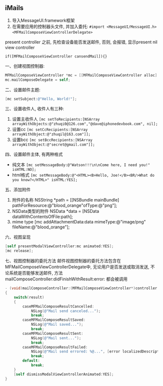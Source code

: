 ## iMails
1. 导入MessageUI.framework框架
2. 在需要应用的控制器头文件, 并加入委托:
`#import <MessageUI/MessageUI.h>`
`<MFMailComposeViewControllerDelegate>`

present controller 之前, 先检查设备能否发送邮件, 否则, 会报错, 显示present nil view controller

	if([MFMailComposeViewController cansendMail]){}

一、创建视图控制器:

```objectivec
MFMailComposeViewController *mc = [[MFMailComposeViewController alloc] init];
mc.mailComposeDelegate = self;
```
   
二、设置邮件主题:

```objectivec
[mc setSubject:@"Hello, World!"];
```
   
三、设置收件人, 收件人有三种:

1. 设置主收件人
`[mc setToRecipients:[NSArray arrayWithObjects:@"zhuqi0@126.com","@dave@iphonedevbook.com", nil];`
2. 设置cc
`[mc setCcRecipients:[NSArray arrayWithObject:@"zhuqil@163.com"]];`
3. 设置bcc
`[mc setBccRecipients:[NSArray arrayWithObject:@"secret@gmail.com"]];`
 
四、设置邮件主体, 有两种格式

* 纯文本
`[mc setMessageBody:@"Watson!!!\n\nCome here, I need you!" isHTML:NO];`
* html格式
`[mc setMessageBody:@"<HTML><B>Hello, Joe!</B><BR/>What do you know?</HTML>" isHTML:YES];`
 
五、添加附件

1. 附件的名称
NSString *path = [[NSBundle mainBundle] pathForResource:@"blood_orange"ofType:@"png"];
2. NSData类型的附件
NSData *data = [NSData dataWithContentsOfFile:path]; 
3. mime type
[mc addAttachmentData:data mimeType:@"image/png" fileName:@"blood_orange"];
 
六、视图呈现

```objectivec
[self presentModalViewController:mc animated:YES];
[mc release];
```
 
七、视图控制器的委托方法
邮件视图控制器的委托方法包含在MFMailComposeViewControllerDelegate中, 无论用户是否发送或取消发送, 不论系统是否能够发送邮件, 方法 mailComposeController:didFinishWithResult:error: 都会被调用

```objectivec
- (void)mailComposeController:(MFMailComposeViewController*)controller didFinishWithResult:(MFMailComposeResult)result error:(NSError*)error
{
    switch(result)
    {
        caseMFMailComposeResultCancelled:
            NSLog(@"Mail send canceled...");
            break;
        caseMFMailComposeResultSaved:
            NSLog(@"Mail saved...");
            break;
        caseMFMailComposeResultSent:
            NSLog(@"Mail sent...");
            break;
        caseMFMailComposeResultFailed:
            NSLog(@"Mail send errored: %@...", [error localizedDescription]);
            break;
        default:
            break;
    }
    [self dismissModalViewControllerAnimated:YES];
}
```
